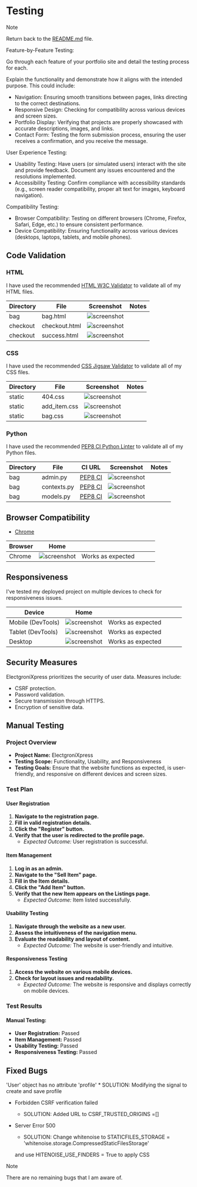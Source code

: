 # Testing

> [!NOTE]  
> Return back to the [README.md](README.md) file.

Feature-by-Feature Testing:

Go through each feature of your portfolio site and detail the testing process for each.

Explain the functionality and demonstrate how it aligns with the intended purpose. This could include:

- Navigation: Ensuring smooth transitions between pages, links directing to the correct destinations.
- Responsive Design: Checking for compatibility across various devices and screen sizes.
- Portfolio Display: Verifying that projects are properly showcased with accurate descriptions, images, and links.
- Contact Form: Testing the form submission process, ensuring the user receives a confirmation, and you receive the message.

User Experience Testing:

- Usability Testing: Have users (or simulated users) interact with the site and provide feedback. Document any issues encountered and the resolutions implemented.
- Accessibility Testing: Confirm compliance with accessibility standards (e.g., screen reader compatibility, proper alt text for images, keyboard navigation).

Compatibility Testing:

- Browser Compatibility: Testing on different browsers (Chrome, Firefox, Safari, Edge, etc.) to ensure consistent performance.
- Device Compatibility: Ensuring functionality across various devices (desktops, laptops, tablets, and mobile phones).
  
 

## Code Validation

 


### HTML

I have used the recommended [HTML W3C Validator](https://validator.w3.org) to validate all of my HTML files.

| Directory | File | Screenshot | Notes |
| --- | --- | --- | --- |
| bag | bag.html | ![screenshot](documentation/htmlvalid.png) | |
| checkout | checkout.html | ![screenshot](documentation/htmlvalid2.png)| |
| checkout | success.html | ![screenshot](documentation/htmlvalid3.png) | |
 
### CSS

I have used the recommended [CSS Jigsaw Validator](https://jigsaw.w3.org/css-validator) to validate all of my CSS files.

| Directory | File | Screenshot | Notes |
| --- | --- | --- | --- |
| static | 404.css | ![screenshot](documentation/cssvalidator1.png) | |
| static | add_item.css | ![screenshot](documentation/cssvalidator2.png) | |
| static | bag.css | ![screenshot](documentation/cssvalidator3.png) | | 


### Python

I have used the recommended [PEP8 CI Python Linter](https://pep8ci.herokuapp.com) to validate all of my Python files.

| Directory | File | CI URL | Screenshot | Notes |
| --- | --- | --- | --- | --- |
| bag | admin.py | [PEP8 CI](https://pep8ci.herokuapp.com/https://raw.githubusercontent.com/DavidcD8/ElectroniXpress/main/bag/admin.py) | ![screenshot](documentation/validate1.png) | |
| bag | contexts.py | [PEP8 CI](https://pep8ci.herokuapp.com/https://raw.githubusercontent.com/DavidcD8/ElectroniXpress/main/bag/contexts.py) | ![screenshot](documentation/validate2.png)| |
| bag | models.py | [PEP8 CI](https://pep8ci.herokuapp.com/https://raw.githubusercontent.com/DavidcD8/ElectroniXpress/main/bag/models.py) | ![screenshot](documentation/validate3.png)| | 

## Browser Compatibility
 
- [Chrome](https://www.google.com/chrome)

 
 
| Browser | Home |   |   |   |   |
| --- | --- | --- | --- | --- | --- |
| Chrome | ![screenshot](documentation/browsercompatibility.png) |  Works as expected |
 

## Responsiveness
 

I've tested my deployed project on multiple devices to check for responsiveness issues.

| Device | Home |   |   |   |   |
| --- | --- | --- | --- | --- | --- |
| Mobile (DevTools) | ![screenshot](documentation/mobile.png)   | Works as expected |
| Tablet (DevTools) | ![screenshot](documentation/tablet.png)   | Works as expected |
| Desktop | ![screenshot](documentation/browsercompatibility.png)  | Works as expected |  


## Security Measures
ElectgroniXpress prioritizes the security of user data. Measures include:
- CSRF protection.
- Password validation.
- Secure transmission through HTTPS.
- Encryption of sensitive data.

## Manual Testing 
### Project Overview

-   **Project Name:** ElectgroniXpress
-   **Testing Scope:** Functionality, Usability, and Responsiveness
-   **Testing Goals:** Ensure that the website functions as expected, is user-friendly, and responsive on different devices and screen sizes.

### Test Plan 
#### User Registration

1.  **Navigate to the registration page.**
2.  **Fill in valid registration details.**
3.  **Click the "Register" button.**
4.  **Verify that the user is redirected to the profile page.**
    -   _Expected Outcome:_ User registration is successful.

#### Item Management

1.  **Log in as an admin.**
2.  **Navigate to the "Sell Item" page.**
3.  **Fill in the Item details.**
4.  **Click the "Add Item" button.**
5.  **Verify that the new Item appears on the Listings page.**
    -   _Expected Outcome:_ Item listed successfully.

#### Usability Testing

1.  **Navigate through the website as a new user.**
2.  **Assess the intuitiveness of the navigation menu.**
3.  **Evaluate the readability and layout of content.**
    -   _Expected Outcome:_ The website is user-friendly and intuitive.

#### Responsiveness Testing

1.  **Access the website on various mobile devices.**
2.  **Check for layout issues and readability.**
    -   _Expected Outcome:_ The website is responsive and displays correctly on mobile devices.

### Test Results

#### Manual Testing:

-   **User Registration:** Passed
-   **Item Management:** Passed
-   **Usability Testing:** Passed
-   **Responsiveness Testing:** Passed



 
## Fixed Bugs

 'User' object has no attribute 'profile'
    * SOLUTION: Modifying the signal to create and save profile   

- Forbidden CSRF verification failed
   * SOLUTION: Added URL to CSRF_TRUSTED_ORIGINS =[]

- Server Error 500 
    * SOLUTION: Change whitenoise to STATICFILES_STORAGE = 'whitenoise.storage.CompressedStaticFilesStorage'

    and use HITENOISE_USE_FINDERS = True to apply CSS  
 
> [!NOTE]  
> There are no remaining bugs that I am aware of.
